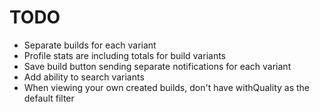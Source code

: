 # TODO

- Separate builds for each variant
- Profile stats are including totals for build variants
- Save build button sending separate notifications for each variant
- Add ability to search variants
- When viewing your own created builds, don't have withQuality as the default filter

